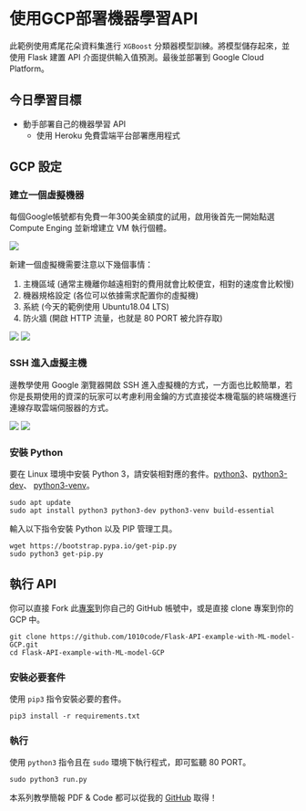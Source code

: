 # 使用GCP部署機器學習API
此範例使用鳶尾花朵資料集進行 `XGBoost` 分類器模型訓練。將模型儲存起來，並使用 Flask 建置 API 介面提供輸入值預測。最後並部署到 Google Cloud Platform。

## 今日學習目標
- 動手部署自己的機器學習 API 
    - 使用 Heroku 免費雲端平台部署應用程式

## GCP 設定
### 建立一個虛擬機器
每個Google帳號都有免費一年300美金額度的試用，啟用後首先一開始點選 Compute Enging 並新增建立 VM 執行個體。

![](https://i.imgur.com/5BDeg41.png)

新建一個虛擬機需要注意以下幾個事情：

1. 主機區域 (通常主機離你越遠相對的費用就會比較便宜，相對的速度會比較慢)
2. 機器規格設定 (各位可以依據需求配置你的虛擬機)
3. 系統 (今天的範例使用 Ubuntu18.04 LTS)
4. 防火牆 (開啟 HTTP 流量，也就是 80 PORT 被允許存取)

![](https://i.imgur.com/2iyJT0z.png)
![](https://i.imgur.com/v7GKCf4.png)

### SSH 進入虛擬主機
邊教學使用 Google 瀏覽器開啟 SSH 進入虛擬機的方式，一方面也比較簡單，若你是長期使用的資深的玩家可以考慮利用金鑰的方式直接從本機電腦的終端機進行連線存取雲端伺服器的方式。

![](https://i.imgur.com/1Rl4haK.png)
![](https://i.imgur.com/9IQ3DpR.png)


### 安裝 Python
要在 Linux 環境中安裝 Python 3，請安裝相對應的套件。[python3](https://packages.debian.org/stable/python3)、[python3-dev](https://packages.debian.org/stable/python3-dev)、 [python3-venv](https://packages.debian.org/stable/python3-venv)。

```
sudo apt update
sudo apt install python3 python3-dev python3-venv build-essential
```

輸入以下指令安裝 Python 以及 PIP 管理工具。

```
wget https://bootstrap.pypa.io/get-pip.py
sudo python3 get-pip.py
```

## 執行 API
你可以直接 Fork 此[專案](https://github.com/1010code/Flask-API-example-with-ML-model-GCP)到你自己的 GitHub 帳號中，或是直接 clone 專案到你的 GCP 中。

```
git clone https://github.com/1010code/Flask-API-example-with-ML-model-GCP.git
cd Flask-API-example-with-ML-model-GCP
```

### 安裝必要套件
使用 `pip3` 指令安裝必要的套件。

```
pip3 install -r requirements.txt
```

### 執行
使用 `python3` 指令且在 `sudo` 環境下執行程式，即可監聽 80 PORT。

```
sudo python3 run.py
```

本系列教學簡報 PDF & Code 都可以從我的 [GitHub](https://github.com/andy6804tw/2020-12th-ironman) 取得！